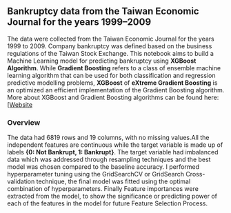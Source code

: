 ## Bankruptcy data from the Taiwan Economic Journal for the years 1999–2009
The data were collected from the Taiwan Economic Journal for the years 1999 to 2009. Company bankruptcy was defined based on the business regulations of the Taiwan Stock
Exchange.
This notebook aims to build a Machine Learning model for predicting bankruptcy using **XGBoost Algorithm**.
While **Gradient Boosting** refers to a class of ensemble machine learning algorithm that can be used for both classification and regression predictive modelling
problems, **XGBoost** of **eXtreme Gradient Boosting** is an optimized an efficient implementation of the Gradient Boosting algorithm.
More about XGBoost and Gradient Boosting algorithms can be found here: [[Website](https://www.nvidia.com/en-us/glossary/data-science/xgboost/)

### Overview
The data had 6819 rows and 19 columns, with no missing values.All the independent features are continuous while the target variable is made up of labels
**{0: Not Bankrupt, 1: Bankrupt}**.
The target variable had imbalanced data which was addressed through resampling techniques and the best model was chosen compared to the baseline accuracy.
I performed hyperparameter tuning using the GridSearchCV or GridSearch Cross-validation technique, the final model was fitted using the optimal combination of 
hyperparameters.
Finally Feature importances were extracted from the model, to show the significance or predicting power of each of the features in the model for future
Feature Selection Process.

























